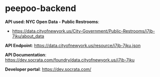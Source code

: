 # peepoo-backend

**API used: NYC Open Data - Public Restrooms**: 
- https://data.cityofnewyork.us/City-Government/Public-Restrooms/i7jb-7jku/about_data 

**API Endpoint**: https://data.cityofnewyork.us/resource/i7jb-7jku.json 

**API Documentation**: https://dev.socrata.com/foundry/data.cityofnewyork.us/i7jb-7jku 

**Developer portal**: https://dev.socrata.com/ 